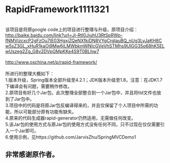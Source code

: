 # RapidFramework1111321
<br/>该项目是将原google code上的项目进行整理与升级，原项目介绍：
<br/>http://baike.baidu.com/link?url=Jj-RtI0JjuhU3RtSpRWp-fNMVizcxcP2gFzOu7IE03HgxjZQeNXfkiDN8VYgCrglauBQ_nUg3LyJaKH8Cw5sZ3GL_xHuR1kaOj9Mw6jLMWbkmWNIcGVeVhSTMhs9UlGG35o68hK5ELwUszeg2Zg_G8v2DVpGMpKKe4S9T0BLhw7
<br/>
<br/>http://www.oschina.net/p/rapid-framework/
<br/>
<br/>所进行的整理大概如下：
<br/>1.版本升级，Spring版本全部升级至4.2.1；JDK版本升级至1.8，注意：在JDK1.7下编译会有问题，需要稍作修改。
<br/>2.原项目有好几个Jar包，此次整理全部整合到一个Jar包中，并且将tld文件也放到了Jar包中。
<br/>3.项目中的代码是将原Jar包反编译得来的，并且仅保留了个人项目中所需的功能，所以可能部分原有功能有缺失。
<br/>4.原来的代码生成器rapid-generator仍然适用，无需做任何改变。
<br/>5.该Jar包的使用方式与原Jar包的使用方式没有任何不同，只不过现在仅仅需要引入一个Jar即可。
<br/>6.使用示例，见https://github.com/JarvisZhu/SpringMVCDemo1
<br/>
## 非常感谢原作者。
